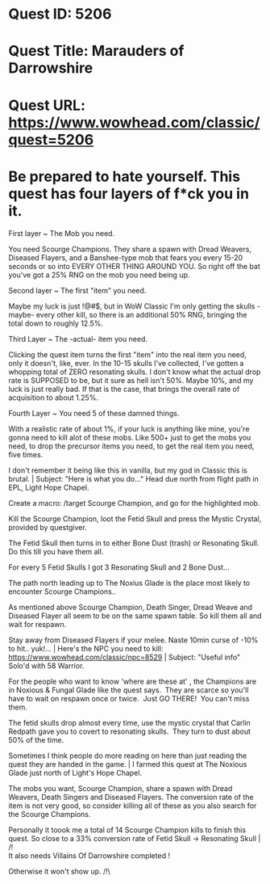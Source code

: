 # Quest ID: 5206
# Quest Title: Marauders of Darrowshire
# Quest URL: https://www.wowhead.com/classic/quest=5206
# Be prepared to hate yourself. This quest has four layers of f*ck you in it.

First layer ~ The Mob you need.

You need Scourge Champions. They share a spawn with Dread Weavers, Diseased Flayers, and a Banshee-type mob that fears you every 15-20 seconds or so into EVERY OTHER THING AROUND YOU. So right off the bat you've got a 25% RNG on the mob you need being up.

Second layer ~ The first "item" you need.

Maybe my luck is just !@#$, but in WoW Classic I'm only getting the skulls -maybe- every other kill, so there is an additional 50% RNG, bringing the total down to roughly 12.5%.

Third Layer ~ The -actual- item you need.

Clicking the quest item turns the first "item" into the real item you need, only it doesn't, like, ever. In the 10-15 skulls I've collected, I've gotten a whopping total of ZERO resonating skulls. I don't know what the actual drop rate is SUPPOSED to be, but it sure as hell isn't 50%. Maybe 10%, and my luck is just really bad. If that is the case, that brings the overall rate of acquisition to about 1.25%.

Fourth Layer ~ You need 5 of these damned things.

With a realistic rate of about 1%, if your luck is anything like mine, you're gonna need to kill alot of these mobs. Like 500+ just to get the mobs you need, to drop the precursor items you need, to get the real item you need, five times.

I don't remember it being like this in vanilla, but my god in Classic this is brutal. | Subject: "Here is what you do..."
Head due north from flight path in EPL, Light Hope Chapel.

Create a macro: /target Scourge Champion, and go for the highlighted mob.

Kill the Scourge Champion, loot the Fetid Skull and press the Mystic Crystal, provided by questgiver.

The Fetid Skull then turns in to either Bone Dust (trash) or Resonating Skull. Do this till you have them all.

For every 5 Fetid Skulls I got 3 Resonating Skull and 2 Bone Dust...

The path north leading up to The Noxius Glade is the place most likely to encounter Scourge Champions..

As mentioned above Scourge Champion, Death Singer, Dread Weave and Diseased Flayer all seem to be on the same spawn table. So kill them all and wait for respawn.

Stay away from Diseased Flayers if your melee. Naste 10min curse of -10% to hit.. yuk!... | Here's the NPC you need to kill:
https://www.wowhead.com/classic/npc=8529 | Subject: "Useful info"
Solo'd with 58 Warrior.

For the people who want to know 'where are these at' , the Champions are in Noxious & Fungal Glade like the quest says.  They are scarce so you'll have to wait on respawn once or twice.  Just GO THERE!  You can't miss them.

The fetid skulls drop almost every time, use the mystic crystal that Carlin Redpath gave you to covert to resonating skulls.  They turn to dust about 50% of the time.

Sometimes I think people do more reading on here than just reading the quest they are handed in the game. | I farmed this quest at The Noxious Glade just north of Light's Hope Chapel.

The mobs you want, Scourge Champion, share a spawn with Dread Weavers, Death Singers and Diseased Flayers. The conversion rate of the item is not very good, so consider killing all of these as you also search for the Scourge Champions.

Personally it toook me a total of 14 Scourge Champion kills to finish this quest. So close to a 33% conversion rate of Fetid Skull -> Resonating Skull | /!\
It also needs Villains Of Darrowshire completed !

Otherwise it won't show up.
/!\